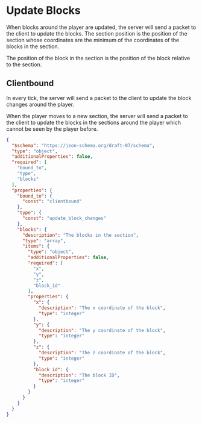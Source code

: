 # Update Blocks

When blocks around the player are updated, the server will send a packet to the client to update the blocks. The section position is the position of the section whose coordinates are the minimum of the coordinates of the blocks in the section.

The position of the block in the section is the position of the block relative to the section.

## Clientbound

In every tick, the server will send a packet to the client to update the block changes around the player.

When the player moves to a new section, the server will send a packet to the client to update the blocks in the sections around the player which cannot be seen by the player before.

```json
{
  "$schema": "https://json-schema.org/draft-07/schema",
  "type": "object",
  "additionalProperties": false,
  "required": [
    "bound_to",
    "type",
    "blocks"
  ],
  "properties": {
    "bound_to": {
      "const": "clientbound"
    },
    "type": {
      "const": "update_block_changes"
    },
    "blocks": {
      "description": "The blocks in the section",
      "type": "array",
      "items": {
        "type": "object",
        "additionalProperties": false,
        "required": [
          "x",
          "y",
          "z",
          "block_id"
        ],
        "properties": {
          "x": {
            "description": "The x coordinate of the block",
            "type": "integer"
          },
          "y": {
            "description": "The y coordinate of the block",
            "type": "integer"
          },
          "z": {
            "description": "The z coordinate of the block",
            "type": "integer"
          },
          "block_id": {
            "description": "The block ID",
            "type": "integer"
          }
        }
      }
    }
  }
}
```
